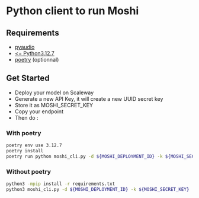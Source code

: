 # Python client to run Moshi
## Requirements
  - [pyaudio](https://pypi.org/project/PyAudio/)
  - [<= Python3.12.7](https://www.python.org/downloads/release/python-3127/)
  - [poetry](https://python-poetry.org/docs/) (optionnal)

## Get Started

- Deploy your model on Scaleway
- Generate a new API Key, it will create a new UUID secret key
- Store it as MOSHI_SECRET_KEY
- Copy your endpoint
- Then do :

### With poetry
```sh
poetry env use 3.12.7
poetry install
poetry run python moshi_cli.py -d ${MOSHI_DEPLOYMENT_ID} -k ${MOSHI_SECRET_KEY}
```

### Without poetry
```sh
python3 -mpip install -r requirements.txt
python3 moshi_cli.py -d ${MOSHI_DEPLOYMENT_ID} -k ${MOSHI_SECRET_KEY}
```